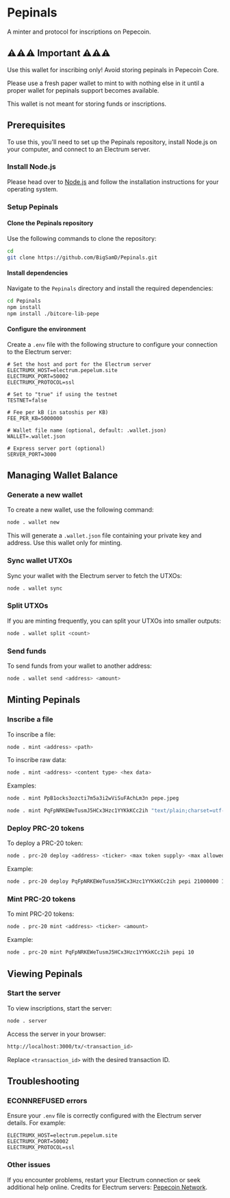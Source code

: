 
# Pepinals

A minter and protocol for inscriptions on Pepecoin.

## ⚠️⚠️⚠️ Important ⚠️⚠️⚠️

Use this wallet for inscribing only! Avoid storing pepinals in Pepecoin Core.

Please use a fresh paper wallet to mint to with nothing else in it until a proper wallet for pepinals support becomes available.

This wallet is not meant for storing funds or inscriptions.

## Prerequisites

To use this, you'll need to set up the Pepinals repository, install Node.js on your computer, and connect to an Electrum server.

### Install Node.js

Please head over to [Node.js](https://nodejs.org/en/download) and follow the installation instructions for your operating system.

### Setup Pepinals

#### Clone the Pepinals repository

Use the following commands to clone the repository:

```bash
cd
git clone https://github.com/BigSamD/Pepinals.git
```

#### Install dependencies

Navigate to the `Pepinals` directory and install the required dependencies:

```bash
cd Pepinals
npm install
npm install ./bitcore-lib-pepe
```

#### Configure the environment

Create a `.env` file with the following structure to configure your connection to the Electrum server:

```env
# Set the host and port for the Electrum server
ELECTRUMX_HOST=electrum.pepelum.site
ELECTRUMX_PORT=50002
ELECTRUMX_PROTOCOL=ssl

# Set to "true" if using the testnet
TESTNET=false

# Fee per kB (in satoshis per KB)
FEE_PER_KB=5000000

# Wallet file name (optional, default: .wallet.json)
WALLET=.wallet.json

# Express server port (optional)
SERVER_PORT=3000
```

## Managing Wallet Balance

### Generate a new wallet

To create a new wallet, use the following command:

```bash
node . wallet new
```

This will generate a `.wallet.json` file containing your private key and address. Use this wallet only for minting.

### Sync wallet UTXOs

Sync your wallet with the Electrum server to fetch the UTXOs:

```bash
node . wallet sync
```

### Split UTXOs

If you are minting frequently, you can split your UTXOs into smaller outputs:

```bash
node . wallet split <count>
```

### Send funds

To send funds from your wallet to another address:

```bash
node . wallet send <address> <amount>
```

## Minting Pepinals

### Inscribe a file

To inscribe a file:

```bash
node . mint <address> <path>
```

To inscribe raw data:

```bash
node . mint <address> <content type> <hex data>
```

Examples:

```bash
node . mint PpB1ocks3ozcti7m5a3i2wViSuFAchLm3n pepe.jpeg
```

```bash
node . mint PqFpNRKEWeTusmJ5HCx3Hzc1YYKkKCc2ih "text/plain;charset=utf-8" 52696262697421
```

### Deploy PRC-20 tokens

To deploy a PRC-20 token:

```bash
node . prc-20 deploy <address> <ticker> <max token supply> <max allowed mint limit>
```

Example:

```bash
node . prc-20 deploy PqFpNRKEWeTusmJ5HCx3Hzc1YYKkKCc2ih pepi 21000000 10
```

### Mint PRC-20 tokens

To mint PRC-20 tokens:

```bash
node . prc-20 mint <address> <ticker> <amount>
```

Example:

```bash
node . prc-20 mint PqFpNRKEWeTusmJ5HCx3Hzc1YYKkKCc2ih pepi 10
```

## Viewing Pepinals

### Start the server

To view inscriptions, start the server:

```bash
node . server
```

Access the server in your browser:

```bash
http://localhost:3000/tx/<transaction_id>
```

Replace `<transaction_id>` with the desired transaction ID.

## Troubleshooting

### ECONNREFUSED errors

Ensure your `.env` file is correctly configured with the Electrum server details. For example:

```env
ELECTRUMX_HOST=electrum.pepelum.site
ELECTRUMX_PORT=50002
ELECTRUMX_PROTOCOL=ssl
```

### Other issues

If you encounter problems, restart your Electrum connection or seek additional help online. Credits for Electrum servers: [Pepecoin Network](https://pepelum.site/?p=electrumX).
